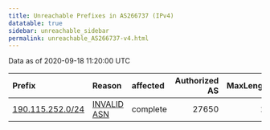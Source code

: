 ```yaml
---
title: Unreachable Prefixes in AS266737 (IPv4)
datatable: true
sidebar: unreachable_sidebar
permalink: unreachable_AS266737-v4.html
---
```


Data as of 2020-09-18 11:20:00 UTC


<div class="datatable-begin"></div>

| Prefix                                                     | Reason                                                                                                   | affected   |   Authorized AS |   MaxLength | Anchor                                         |   unreachable /24s |
|:-----------------------------------------------------------|:---------------------------------------------------------------------------------------------------------|:-----------|----------------:|------------:|:-----------------------------------------------|-------------------:|
| [190.115.252.0/24](https://stat.ripe.net/190.115.252.0/24) | [INVALID ASN](https://rpki-validator.ripe.net/announcement-preview?asn=AS266737&prefix=190.115.252.0/24) | complete   |           27650 |          24 | [LACNIC](unreachable_LACNIC_RPKI_Root-v4.html) |                  1 |

<div class="datatable-end"></div>